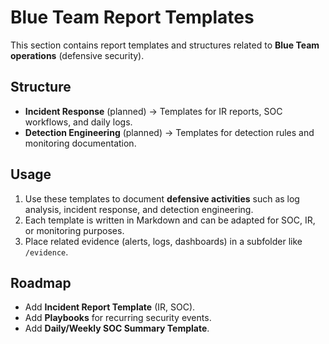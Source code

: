 # Blue Team Report Templates

This section contains report templates and structures related to **Blue Team operations** (defensive security).  

## Structure
- **Incident Response** (planned) → Templates for IR reports, SOC workflows, and daily logs.  
- **Detection Engineering** (planned) → Templates for detection rules and monitoring documentation.  

## Usage
1. Use these templates to document **defensive activities** such as log analysis, incident response, and detection engineering.  
2. Each template is written in Markdown and can be adapted for SOC, IR, or monitoring purposes.  
3. Place related evidence (alerts, logs, dashboards) in a subfolder like `/evidence`.  

## Roadmap
- Add **Incident Report Template** (IR, SOC).  
- Add **Playbooks** for recurring security events.  
- Add **Daily/Weekly SOC Summary Template**.  
